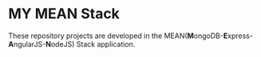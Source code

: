 # MY MEAN Stack

These repository projects are developed in the MEAN(**M**ongoDB-**E**xpress-**A**ngularJS-**N**odeJS) Stack application.
